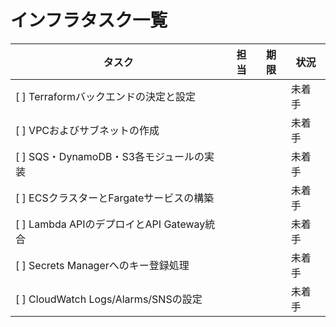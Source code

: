 # インフラタスク一覧

| タスク | 担当 | 期限 | 状況 |
|--------|------|------|------|
| [ ] Terraformバックエンドの決定と設定 |  |  | 未着手 |
| [ ] VPCおよびサブネットの作成 |  |  | 未着手 |
| [ ] SQS・DynamoDB・S3各モジュールの実装 |  |  | 未着手 |
| [ ] ECSクラスターとFargateサービスの構築 |  |  | 未着手 |
| [ ] Lambda APIのデプロイとAPI Gateway統合 |  |  | 未着手 |
| [ ] Secrets Managerへのキー登録処理 |  |  | 未着手 |
| [ ] CloudWatch Logs/Alarms/SNSの設定 |  |  | 未着手 |
